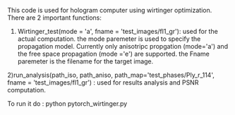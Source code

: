 This code is used for hologram computer using wirtinger optimization. There are 2 important functions:

1) Wirtinger_test(mode = 'a', fname = 'test_images/fl1_gr'): used  for the actual computation. the mode paremeter is used to specify the propagation model. Currently only anisotripc propgation (mode='a') and the free space propagation (mode ='e') are supported. the Fname paremeter is the filename for  the target image.

2)run_analysis(path_iso, path_aniso, path_map='test_phases/Ply_r_114', fname = 'test_images/fl1_gr') : used for results analysis and PSNR computation.


To run it do : python pytorch_wirtinger.py
